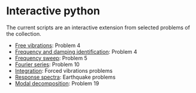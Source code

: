 # Interactive python

The current scripts are an interactive extension from selected problems of the collection.

- [Free vibrations](1_free_vibrations.ipynb): Problem 4
- [Frequency and damping identification](2_Fourier_transform.ipynb): Problem 4
- [Frequency sweep](3_frequency_sweep.ipynb): Problem 5
- [Fourier series](4_Fourier_series.ipynb): Problem 10
- [Integration](5_integration.ipynb): Forced vibrations problems
- [Response spectra](6_response_spectra.ipynb): Earthquake problems
- [Modal decomposition](7_eigenvalues.ipynb): Problem 19
